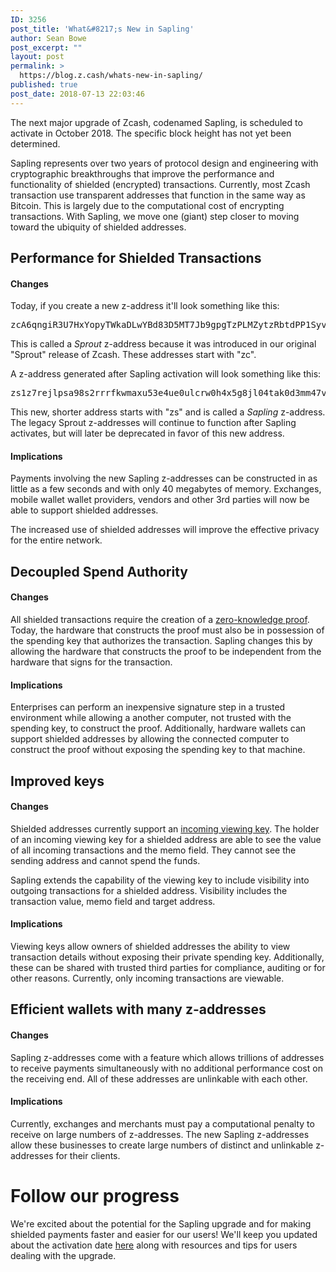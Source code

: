 ```yaml
---
ID: 3256
post_title: 'What&#8217;s New in Sapling'
author: Sean Bowe
post_excerpt: ""
layout: post
permalink: >
  https://blog.z.cash/whats-new-in-sapling/
published: true
post_date: 2018-07-13 22:03:46
---
```

The next major upgrade of Zcash, codenamed Sapling, is scheduled to activate in October 2018. The specific block height has not yet been determined.

Sapling represents over two years of protocol design and engineering with cryptographic breakthroughs that improve the performance and functionality of shielded (encrypted) transactions. Currently, most Zcash transaction use transparent addresses that function in the same way as Bitcoin. This is largely due to the computational cost of encrypting transactions. With Sapling, we move one (giant) step closer to moving toward the ubiquity of shielded addresses.
<h2>Performance for Shielded Transactions</h2>
<h4>Changes</h4>
Today, if you create a new z-address it'll look something like this:
<pre><span class="pl-s">zcA6qngiR3U7HxYopyTWkaDLwYBd83D5MT7Jb9gpgTzPLMZytzRbtdPP1Syv4RvRgHeoZrJWSask3DyfwXG9DGPMWMvX7aC</span></pre>
This is called a <em>Sprout </em>z-address because it was introduced in our original "Sprout" release of Zcash. These addresses start with "zc".

A z-address generated after Sapling activation will look something like this:
<pre><span class="blob-code-inner"><span class="pl-s">zs1z7rejlpsa98s2rrrfkwmaxu53e4ue0ulcrw0h4x5g8jl04tak0d3mm47vdtahatqrlkngh9sly</span></span></pre>
This new, shorter address starts with "zs" and is called a <em>Sapling</em> z-address. The legacy Sprout z-addresses will continue to function after Sapling activates, but will later be deprecated in favor of this new address.
<h4>Implications</h4>
Payments involving the new Sapling z-addresses can be constructed in as little as a few seconds and with only 40 megabytes of memory. Exchanges, mobile wallet wallet providers, vendors and other 3rd parties will now be able to support shielded addresses.

The increased use of shielded addresses will improve the effective privacy for the entire network.
<h2>Decoupled Spend Authority</h2>
<h4>Changes</h4>
All shielded transactions require the creation of a <a href="https://z.cash/technology/zksnarks.html">zero-knowledge proof</a>. Today, the hardware that constructs the proof must also be in possession of the spending key that authorizes the transaction. Sapling changes this by allowing the hardware that constructs the proof to be independent from the hardware that signs for the transaction.
<h4>Implications</h4>
Enterprises can perform an inexpensive signature step in a trusted environment while allowing a another computer, not trusted with the spending key, to construct the proof. Additionally, hardware wallets can support shielded addresses by allowing the connected computer to construct the proof without exposing the spending key to that machine.
<h2>Improved keys</h2>
<h4>Changes</h4>
Shielded addresses currently support an <a href="https://blog.z.cash/viewing-keys-selective-disclosure/">incoming viewing key</a>. The holder of an incoming viewing key for a shielded address are able to see the value of all incoming transactions and the memo field. They cannot see the sending address and cannot spend the funds.

Sapling extends the capability of the viewing key to include visibility into outgoing transactions for a shielded address. Visibility includes the transaction value, memo field and target address.
<h4>Implications</h4>
Viewing keys allow owners of shielded addresses the ability to view transaction details without exposing their private spending key. Additionally, these can be shared with trusted third parties for compliance, auditing or for other reasons. Currently, only incoming transactions are viewable.
<h2>Efficient wallets with many z-addresses</h2>
<h4>Changes</h4>
Sapling z-addresses come with a feature which allows trillions of addresses to receive payments simultaneously with no additional performance cost on the receiving end. All of these addresses are unlinkable with each other.
<h4>Implications</h4>
Currently, exchanges and merchants must pay a computational penalty to receive on large numbers of z-addresses. The new Sapling z-addresses allow these businesses to create large numbers of distinct and unlinkable z-addresses for their clients.
<h1>Follow our progress</h1>
We're excited about the potential for the Sapling upgrade and for making shielded payments faster and easier for our users! We'll keep you updated about the activation date <a href="https://z.cash/upgrade/sapling.html">here</a> along with resources and tips for users dealing with the upgrade.